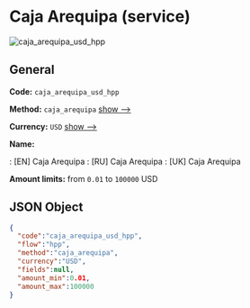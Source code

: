 
# Caja Arequipa (service) 
![caja_arequipa_usd_hpp](https://static.openfintech.io/payment_methods/caja_arequipa_usd_hpp/logo.svg?w=400&c=v0.59.26#w200)  

## General 
 
**Code:** `caja_arequipa_usd_hpp` 
 
**Method:** `caja_arequipa` 
 [show -->](/payment-methods/caja_arequipa/) 
 
**Currency:** `USD` [show -->](/currencies/USD/) 
 
**Name:** 
 
:	[EN] Caja Arequipa 
:	[RU] Caja Arequipa 
:	[UK] Caja Arequipa 
 
**Amount limits:** from `0.01` to `100000` USD 

## JSON Object 

```json
{
  "code":"caja_arequipa_usd_hpp",
  "flow":"hpp",
  "method":"caja_arequipa",
  "currency":"USD",
  "fields":null,
  "amount_min":0.01,
  "amount_max":100000
}
```  
